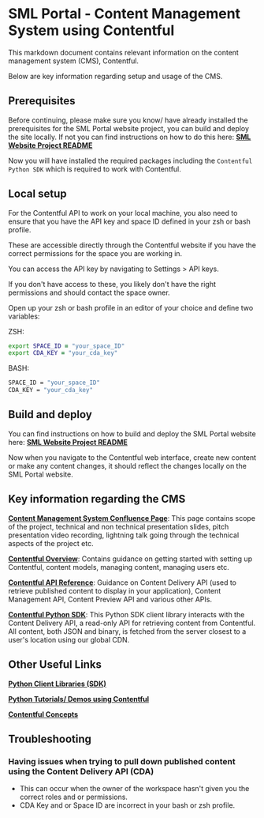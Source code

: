 # SML Portal - Content Management System using Contentful

This markdown document contains relevant information on the content management system (CMS), Contentful.

Below are key information regarding setup and usage of the CMS.

## Prerequisites

Before continuing, please make sure you know/ have already installed the prerequisites for the SML Portal website project, you can build and deploy the site locally. If not you can find instructions on how to do this here: [**SML Website Project README**](https://github.com/ONSdigital/sml-catalogue/blob/main/README.md)

Now you will have installed the required packages including the `Contentful Python SDK` which is required to work with Contentful.

## Local setup

For the Contentful API to work on your local machine, you also need to ensure that you have the API key and space ID defined in your zsh or bash profile.

These are accessible directly through the Contentful website if you have the correct permissions for the space you are working in.

You can access the API key by navigating to Settings > API keys.

If you don't have access to these, you likely don't have the right permissions and should contact the space owner.

Open up your zsh or bash profile in an editor of your choice and define two variables:

ZSH:

```zsh
export SPACE_ID = "your_space_ID"
export CDA_KEY = "your_cda_key"
```

BASH:

```bash
SPACE_ID = "your_space_ID"
CDA_KEY = "your_cda_key"
```

## Build and deploy

You can find instructions on how to build and deploy the SML Portal website here: [**SML Website Project README**](https://github.com/ONSdigital/sml-catalogue/blob/main/README.md)

Now when you navigate to the Contentful web interface, create new content or make any content changes, it should reflect the changes locally on the SML Portal website.

## Key information regarding the CMS

[**Content Management System Confluence Page**](https://confluence.ons.gov.uk/display/SML/Content+Management+System): This page contains scope of the project, technical and non technical presentation slides, pitch presentation video recording, lightning talk going through the technical aspects of the project etc.

[**Contentful Overview**](https://www.contentful.com/help/contentful-101/): Contains guidance on getting started with setting up Contentful, content models, managing content, managing users etc.

[**Contentful API Reference**](https://www.contentful.com/developers/docs/references/): Guidance on Content Delivery API (used to retrieve published content to display in your application), Content Management API, Content Preview API and various other APIs.

[**Contentful Python SDK**](https://github.com/contentful/contentful.py): This Python SDK client library interacts with the Content Delivery API, a read-only API for retrieving content from Contentful. All content, both JSON and binary, is fetched from the server closest to a user's location using our global CDN.

## Other Useful Links

[**Python Client Libraries (SDK)**](https://www.contentful.com/developers/docs/python/sdks/)

[**Python Tutorials/ Demos using Contentful**](https://www.contentful.com/developers/docs/python/tutorials/)

[**Contentful Concepts**](https://www.contentful.com/developers/docs/concepts/)

## Troubleshooting

### Having issues when trying to pull down published content using the Content Delivery API (CDA)

- This can occur when the owner of the workspace hasn't given you the correct roles and or permissions.
- CDA Key and or Space ID are incorrect in your bash or zsh profile.

